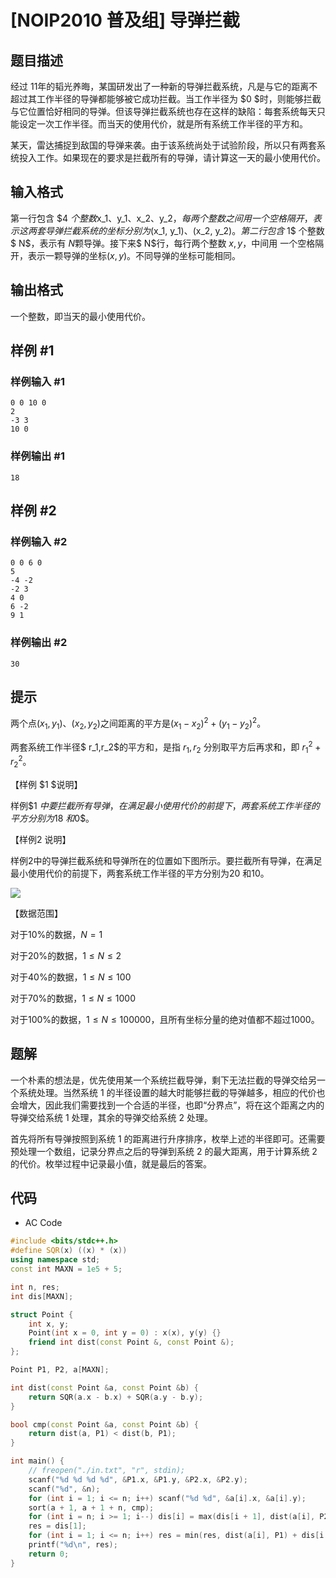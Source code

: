 # [NOIP2010 普及组] 导弹拦截

## 题目描述

经过 $11$年的韬光养晦，某国研发出了一种新的导弹拦截系统，凡是与它的距离不超过其工作半径的导弹都能够被它成功拦截。当工作半径为 $0 $时，则能够拦截与它位置恰好相同的导弹。但该导弹拦截系统也存在这样的缺陷：每套系统每天只能设定一次工作半径。而当天的使用代价，就是所有系统工作半径的平方和。

某天，雷达捕捉到敌国的导弹来袭。由于该系统尚处于试验阶段，所以只有两套系统投入工作。如果现在的要求是拦截所有的导弹，请计算这一天的最小使用代价。

## 输入格式

第一行包含 $4 $个整数$x_1$、$y_1$、$x_2$、$y_2$，每两个整数之间用一个空格隔开，表示这两套导弹拦截系统的坐标分别为$(x_1, y_1)$、$(x_2, y_2)$。   第二行包含$ 1$ 个整数$ N$，表示有 $N$颗导弹。接下来$ N$行，每行两个整数 $x,y$，中间用 一个空格隔开，表示一颗导弹的坐标$(x, y)$。不同导弹的坐标可能相同。

## 输出格式

一个整数，即当天的最小使用代价。

## 样例 #1

### 样例输入 #1

```
0 0 10 0
2
-3 3
10 0
```

### 样例输出 #1

```
18
```

## 样例 #2

### 样例输入 #2

```
0 0 6 0
5
-4 -2
-2 3
4 0
6 -2
9 1
```

### 样例输出 #2

```
30
```

## 提示

两个点$(x_1, y_1)$、$(x_2, y_2)$之间距离的平方是$(x_1-x_2)^2+(y_1-y_2)^2$。

两套系统工作半径$ r_1,r_2$的平方和，是指 $r_1,r_2$ 分别取平方后再求和，即 $r_1^2+r_2^2$。

【样例 $1 $说明】

样例$1 $中要拦截所有导弹，在满足最小使用代价的前提下，两套系统工作半径的平方分别为$18 $和$0$。

【样例$2$ 说明】

样例$2$中的导弹拦截系统和导弹所在的位置如下图所示。要拦截所有导弹，在满足最小使用代价的前提下，两套系统工作半径的平方分别为$20$ 和$10$。

![](https://cdn.luogu.com.cn/upload/pic/97.png)

【数据范围】

对于$10\%$的数据，$N = 1$

对于$20\%$的数据，$1 ≤ N ≤ 2$

对于$40\%$的数据，$1 ≤ N ≤ 100$

对于$70\%$的数据，$1 ≤ N ≤ 1000$

对于$100\%$的数据，$1 ≤ N ≤ 100000$，且所有坐标分量的绝对值都不超过$1000$。

## 题解

一个朴素的想法是，优先使用某一个系统拦截导弹，剩下无法拦截的导弹交给另一个系统处理。当然系统 1 的半径设置的越大时能够拦截的导弹越多，相应的代价也会增大，因此我们需要找到一个合适的半径，也即“分界点”，将在这个距离之内的导弹交给系统 1 处理，其余的导弹交给系统 2 处理。

首先将所有导弹按照到系统 1 的距离进行升序排序，枚举上述的半径即可。还需要预处理一个数组，记录分界点之后的导弹到系统 2 的最大距离，用于计算系统 2 的代价。枚举过程中记录最小值，就是最后的答案。

## 代码

- AC Code

```c++
#include <bits/stdc++.h>
#define SQR(x) ((x) * (x))
using namespace std;
const int MAXN = 1e5 + 5;

int n, res;
int dis[MAXN];

struct Point {
    int x, y;
    Point(int x = 0, int y = 0) : x(x), y(y) {}
    friend int dist(const Point &, const Point &);
};

Point P1, P2, a[MAXN];

int dist(const Point &a, const Point &b) {
    return SQR(a.x - b.x) + SQR(a.y - b.y);
}

bool cmp(const Point &a, const Point &b) {
    return dist(a, P1) < dist(b, P1);
}

int main() {
    // freopen("./in.txt", "r", stdin);
    scanf("%d %d %d %d", &P1.x, &P1.y, &P2.x, &P2.y);
    scanf("%d", &n);
    for (int i = 1; i <= n; i++) scanf("%d %d", &a[i].x, &a[i].y);
    sort(a + 1, a + 1 + n, cmp);
    for (int i = n; i >= 1; i--) dis[i] = max(dis[i + 1], dist(a[i], P2));
    res = dis[1];
    for (int i = 1; i <= n; i++) res = min(res, dist(a[i], P1) + dis[i + 1]);
    printf("%d\n", res);
    return 0;
}
```
